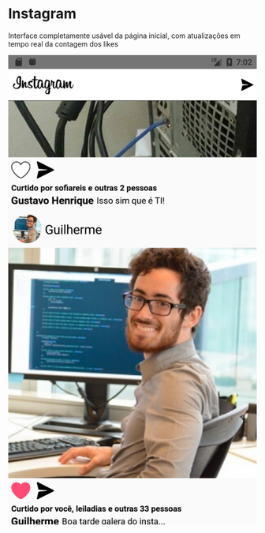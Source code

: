 # Instagram

Interface completamente usável da página inicial, com atualizações em tempo real da contagem dos likes

![Alt text](https://raw.githubusercontent.com/rgabriel738/instag_react_nat/master/Screenshot_1596308559.png?raw=true "Screenshot")
